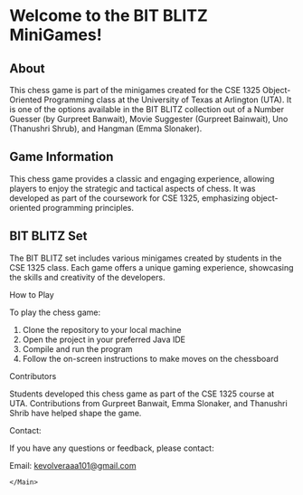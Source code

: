 <HTML lang="eng">
<Body>
  <Main>

<h1>
Welcome to the BIT BLITZ MiniGames!
</h1>

<h2>About</h2>

This chess game is part of the minigames created for the CSE 1325 Object-Oriented Programming class at the University of Texas at Arlington (UTA). It is one of the options available in the BIT BLITZ collection out of a Number Guesser (by Gurpreet Banwait), Movie Suggester (Gurpreet Bainwait), Uno (Thanushri Shrub), and Hangman (Emma Slonaker).

<h2>Game Information</h2>

This chess game provides a classic and engaging experience, allowing players to enjoy the strategic and tactical aspects of chess. It was developed as part of the coursework for CSE 1325, emphasizing object-oriented programming principles.

<h2>BIT BLITZ Set</h2>

The BIT BLITZ set includes various minigames created by students in the CSE 1325 class. Each game offers a unique gaming experience, showcasing the skills and creativity of the developers.

How to Play

To play the chess game:

<ol>
  <li>Clone the repository to your local machine</li>
  <li>Open the project in your preferred Java IDE</li>
  <li>Compile and run the program</li>
  <li>Follow the on-screen instructions to make moves on the chessboard</li>
</ol>

Contributors

Students developed this chess game as part of the CSE 1325 course at UTA. Contributions from Gurpreet Banwait, Emma Slonaker, and Thanushri Shrib have helped shape the game.

<footer>
Contact:

If you have any questions or feedback, please contact:

Email: kevolveraaa101@gmail.com

</footer>

    </Main>
  </Body> 
</HTML>
